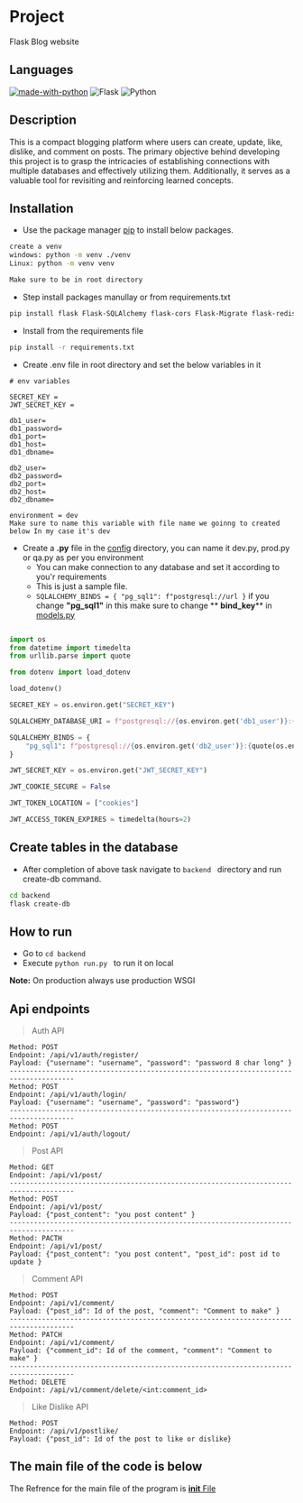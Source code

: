 # Project

Flask Blog website

## Languages

[![made-with-python](https://img.shields.io/badge/Made%20with-Flask-1f425f.svg)](https://www.python.org/)
![Flask](https://img.shields.io/badge/flask-%23000.svg?style=for-the-badge&logo=flask&logoColor=white)
![Python](https://img.shields.io/badge/python-3670A0?style=for-the-badge&logo=python&logoColor=ffdd54)

## Description
This is a compact blogging platform where users can create, update, like, dislike, and comment on posts. The primary objective behind developing this project is to grasp the intricacies of establishing connections with multiple databases and effectively utilizing them. Additionally, it serves as a valuable tool for revisiting and reinforcing learned concepts.

## Installation
- Use the package manager [pip](https://pip.pypa.io/en/stable/) to install below packages.
```bash
create a venv
windows: python -m venv ./venv
Linux: python -m venv venv

Make sure to be in root directory
```
- Step install packages manullay or from requirements.txt
```bash
pip install flask Flask-SQLAlchemy flask-cors Flask-Migrate flask-redis flask-marshmallow

```
- Install from the requirements file
```bash
pip install -r requirements.txt
```
- Create .env file in root directory and set the below variables in it
```env
# env variables

SECRET_KEY = 
JWT_SECRET_KEY = 

db1_user=
db1_password=
db1_port=
db1_host=
db1_dbname=

db2_user=
db2_password=
db2_port=
db2_host=
db2_dbname=

environment = dev
Make sure to name this variable with file name we goinng to created below In my case it's dev
```
- Create a **.py** file in the [config](backend/config) directory, you can name it dev.py, prod.py or qa.py as per you environment
    - You can make connection to any database and set it according to you'r requirements
    - This is just a sample file.
    - ``` SQLALCHEMY_BINDS = { "pg_sql1": f"postgresql://url } ``` if you change **"pg_sql1"** in this make sure to change ** __bind_key__** in [models.py](backend/app/api/models/models.py)

```python

import os
from datetime import timedelta
from urllib.parse import quote

from dotenv import load_dotenv

load_dotenv()

SECRET_KEY = os.environ.get("SECRET_KEY")

SQLALCHEMY_DATABASE_URI = f"postgresql://{os.environ.get('db1_user')}:{quote(os.environ.get('db1_password'))}@{os.environ.get('db1_host')}:{os.environ.get('db1_port')}/{os.environ.get('db1_dbname')}"

SQLALCHEMY_BINDS = {
    "pg_sql1": f"postgresql://{os.environ.get('db2_user')}:{quote(os.environ.get('db2_password'))}@{os.environ.get('db2_host')}:{os.environ.get('db2_port')}/{os.environ.get('db2_dbname')}" # noqa
}

JWT_SECRET_KEY = os.environ.get("JWT_SECRET_KEY")

JWT_COOKIE_SECURE = False

JWT_TOKEN_LOCATION = ["cookies"]

JWT_ACCESS_TOKEN_EXPIRES = timedelta(hours=2)
```

## Create tables in the database
- After completion of above task navigate to ```backend ``` directory and run create-db command.
```bash
cd backend
flask create-db
```

## How to run
- Go to ```cd backend```
- Execute ```python run.py ``` to run it on local

**Note:** On production always use production WSGI 

## Api endpoints

> Auth API

    Method: POST
    Endpoint: /api/v1/auth/register/
    Payload: {"username": "username", "password": "password 8 char long" }
    --------------------------------------------------------------------------------------
    Method: POST
    Endpoint: /api/v1/auth/login/
    Payload: {"username": "username", "password": "password"}
    --------------------------------------------------------------------------------------
    Method: POST
    Endpoint: /api/v1/auth/logout/

> Post API

    Method: GET
    Endpoint: /api/v1/post/
    --------------------------------------------------------------------------------------
    Method: POST
    Endpoint: /api/v1/post/
    Payload: {"post_content": "you post content" }
    --------------------------------------------------------------------------------------
    Method: PACTH
    Endpoint: /api/v1/post/
    Payload: {"post_content": "you post content", "post_id": post id to update }

> Comment API

    Method: POST
    Endpoint: /api/v1/comment/
    Payload: {"post_id": Id of the post, "comment": "Comment to make" }
    --------------------------------------------------------------------------------------
    Method: PATCH
    Endpoint: /api/v1/comment/
    Payload: {"comment_id": Id of the comment, "comment": "Comment to make" }
    --------------------------------------------------------------------------------------
    Method: DELETE
    Endpoint: /api/v1/comment/delete/<int:comment_id>

> Like Dislike API

    Method: POST
    Endpoint: /api/v1/postlike/
    Payload: {"post_id": Id of the post to like or dislike}

## The main file of the code is below
The Refrence for the main file of the program is [__init__ File](app/__init__.py)


